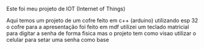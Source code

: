 Este foi meu projeto de IOT (Internet of Things)

Aqui temos um projeto de um cofre feito em c++ (arduino)
utilizando esp 32 
o cofre para a apresentação foi feito em mdf 
utilizei um teclado matricial para digitar a senha de forma fisica 
mas o projeto tem como visao utilizar o celular para setar uma senha como base 
